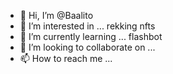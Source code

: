 - 👋 Hi, I’m @Baalito
- 👀 I’m interested in ... rekking nfts
- 🌱 I’m currently learning ... flashbot
- 💞️ I’m looking to collaborate on ...
- 📫 How to reach me ...

<!---
Baalito/Baalito is a ✨ special ✨ repository because its `README.md` (this file) appears on your GitHub profile.
You can click the Preview link to take a look at your changes.
--->
